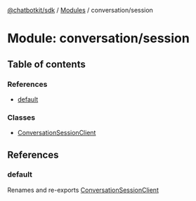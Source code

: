 [@chatbotkit/sdk](../README.md) / [Modules](../modules.md) / conversation/session

# Module: conversation/session

## Table of contents

### References

- [default](conversation_session.md#default)

### Classes

- [ConversationSessionClient](../classes/conversation_session.ConversationSessionClient.md)

## References

### default

Renames and re-exports [ConversationSessionClient](../classes/conversation_session.ConversationSessionClient.md)
